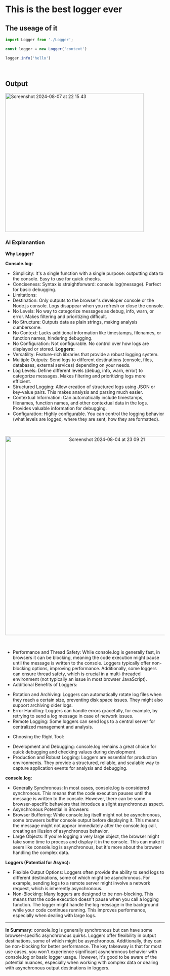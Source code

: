 # This is the best logger ever

## The useage of it

```ts
import Logger from './Logger';

const logger = new Logger('context')

logger.info('hello')
```

<br/>

## Output

<img width="437" alt="Screenshot 2024-08-07 at 22 15 43" src="https://github.com/user-attachments/assets/e4613b70-09f5-4f10-83af-af6be4210336">


### AI Explanantion

**Why Logger?**

**Console.log:**
- Simplicity: It's a single function with a single purpose: outputting data to the console. Easy to use for quick checks.
- Conciseness: Syntax is straightforward: console.log(message). Perfect for basic debugging.
- Limitations:
- Destination: Only outputs to the browser's developer console or the Node.js console. Logs disappear when you refresh or close the console.
- No Levels: No way to categorize messages as debug, info, warn, or error. Makes filtering and prioritizing difficult.
- No Structure: Outputs data as plain strings, making analysis cumbersome.
- No Context: Lacks additional information like timestamps, filenames, or function names, hindering debugging.
- No Configuration: Not configurable. No control over how logs are displayed or stored.
**Loggers:**
- Versatility: Feature-rich libraries that provide a robust logging system.
- Multiple Outputs: Send logs to different destinations (console, files, databases, external services) depending on your needs.
- Log Levels: Define different levels (debug, info, warn, error) to categorize messages. Makes filtering and prioritizing logs more efficient.
- Structured Logging: Allow creation of structured logs using JSON or key-value pairs. This makes analysis and parsing much easier.
- Contextual Information: Can automatically include timestamps, filenames, function names, and other contextual data in the logs. Provides valuable information for debugging.
- Configuration: Highly configurable. You can control the logging behavior (what levels are logged, where they are sent, how they are formatted).

<br/>

<p align="center">
  <img width="627" alt="Screenshot 2024-08-04 at 23 09 21" src="https://github.com/user-attachments/assets/e9a7e8f6-33ad-4ac6-be8a-38babd26a1a0">
</p>

<br/>

* Performance and Thread Safety: While console.log is generally fast, in browsers it can be blocking, meaning the code execution might pause until the message is written to the console. Loggers typically offer non-blocking options, improving performance. Additionally, some loggers can ensure thread safety, which is crucial in a multi-threaded environment (not typically an issue in most browser JavaScript).
* Additional Benefits of Loggers:
- Rotation and Archiving: Loggers can automatically rotate log files when they reach a certain size, preventing disk space issues. They might also support archiving older logs.
- Error Handling: Loggers can handle errors gracefully, for example, by retrying to send a log message in case of network issues.
- Remote Logging: Some loggers can send logs to a central server for centralized management and analysis.
* Choosing the Right Tool:
- Development and Debugging: console.log remains a great choice for quick debugging and checking values during development.
- Production and Robust Logging: Loggers are essential for production environments. They provide a structured, reliable, and scalable way to capture application events for analysis and debugging.

**console.log:**
- Generally Synchronous: In most cases, console.log is considered synchronous. This means that the code execution pauses until the message is written to the console. However, there can be some browser-specific behaviors that introduce a slight asynchronous aspect.
- Asynchronous Potential in Browsers:
- Browser Buffering: While console.log itself might not be asynchronous, some browsers buffer console output before displaying it. This means the message might not appear immediately after the console.log call, creating an illusion of asynchronous behavior.
- Large Objects: If you're logging a very large object, the browser might take some time to process and display it in the console. This can make it seem like console.log is asynchronous, but it's more about the browser handling the complex data.

**Loggers (Potential for Async):**
- Flexible Output Options: Loggers often provide the ability to send logs to different destinations, some of which might be asynchronous. For example, sending logs to a remote server might involve a network request, which is inherently asynchronous.
- Non-Blocking: Many loggers are designed to be non-blocking. This means that the code execution doesn't pause when you call a logging function. The logger might handle the log message in the background while your code continues running. This improves performance, especially when dealing with large logs.

-----

**In Summary:**
console.log is generally synchronous but can have some browser-specific asynchronous quirks.
Loggers offer flexibility in output destinations, some of which might be asynchronous. Additionally, they can be non-blocking for better performance.
The key takeaway is that for most use cases, you won't experience significant asynchronous behavior with console.log or basic logger usage. However, it's good to be aware of the potential nuances, especially when working with complex data or dealing with asynchronous output destinations in loggers.
